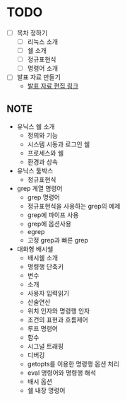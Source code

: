 # TODO

- [ ] 목차 정하기
  - [ ] 리눅스 소개
  - [ ] 쉘 소개
  - [ ] 정규표현식
  - [ ] 명령어 소개
- [ ] 발표 자료 만들기
  - [발표 자료 편집 링크](https://slides.com/haeunlim/linuxbasic/edit)


## NOTE
- 유닉스 쉘 소개
  - 정의와 기능
  - 시스템 시동과 로그인 쉘
  - 프로세스와 쉘
  - 환경과 상속
- 유닉스 툴박스
  - 정규표현식
- grep 계열 명령어
  - grep 명령어
  - 정규표현식을 사용하는 grep의 예제
  - grep에 파이프 사용
  - grep에 옵션사용
  - egrep
  - 고정 grep과 빠른 grep
- 대화형 배시쉘
  - 배시쉘 소개
  - 명령행 단축키
  - 변수
  - 소개
  - 사용자 입력읽기
  - 산술연산
  - 위치 인자와 명령행 인자
  - 조건의 표현과 흐름제어
  - 루프 명령어
  - 함수
  - 시그널 트래핑
  - 디버깅
  - getopts를 이용한 명령행 옵션 처리
  - eval 명령어와 명령행 해석
  - 배시 옵션
  - 쉘 내장 명령어